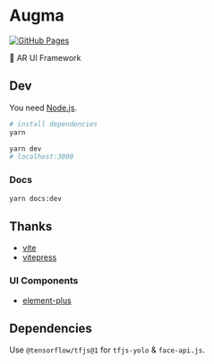 # Augma

[![GitHub Pages](https://github.com/YunYouJun/augma/workflows/demo/badge.svg)](https://augma.elpsy.cn/)

<!-- [![GitHub Pages](https://github.com/SAO-UI/augma/workflows/docs/badge.svg)](https://sao-ui.github.io/augma/) -->

🎨 AR UI Framework

## Dev

You need [Node.js](https://nodejs.org/en/).

```sh
# install dependencies
yarn
```

```sh
yarn dev
# localhost:3000
```

### Docs

```sh
yarn docs:dev
```

## Thanks

- [vite](https://github.com/vitejs/vite)
- [vitepress](https://github.com/vuejs/vitepress)

### UI Components

- [element-plus](https://github.com/element-plus/element-plus)

## Dependencies

Use `@tensorflow/tfjs@1` for `tfjs-yolo` & `face-api.js`.
